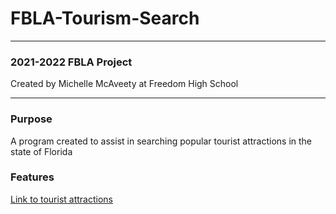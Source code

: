 # FBLA-Tourism-Search

***

### 2021-2022 FBLA Project
Created by Michelle McAveety at Freedom High School

***

### Purpose
A program created to assist in searching popular tourist attractions in the state of Florida

### Features

[Link to tourist attractions](https://www.florida-backroads-travel.com/florida-tourist-attractions.html)


